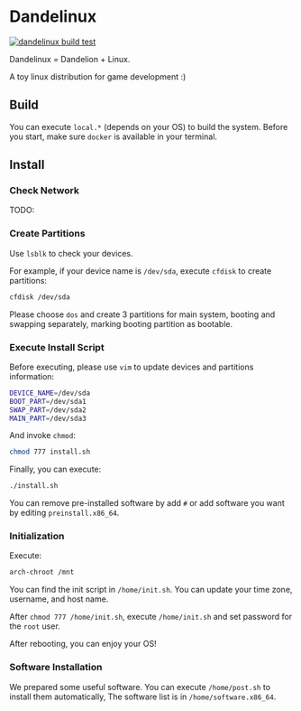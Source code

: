 # Dandelinux
[![dandelinux build test](https://github.com/NeilKleistGao/dandelinux/actions/workflows/build.yml/badge.svg?branch=main)](https://github.com/NeilKleistGao/dandelinux/actions/workflows/build.yml)

Dandelinux = Dandelion + Linux.

A toy linux distribution for game development :)

## Build
You can execute `local.*` (depends on your OS) to build the system.
Before you start, make sure `docker` is available in your terminal.

## Install
### Check Network
TODO:

### Create Partitions
Use `lsblk` to check your devices.

For example, if your device name is `/dev/sda`, execute `cfdisk` to create partitions:
```bash
cfdisk /dev/sda
```

Please choose `dos` and create 3 partitions for main system, booting and swapping separately,
marking booting partition as bootable.

### Execute Install Script
Before executing, please use `vim` to update devices and partitions information:
```bash
DEVICE_NAME=/dev/sda
BOOT_PART=/dev/sda1
SWAP_PART=/dev/sda2
MAIN_PART=/dev/sda3
```

And invoke `chmod`:
```bash
chmod 777 install.sh
```

Finally, you can execute:
```bash
./install.sh
```

You can remove pre-installed software by add `#` or add software you want
by editing `preinstall.x86_64`.

### Initialization
Execute:
```bash
arch-chroot /mnt
```

You can find the init script in `/home/init.sh`.
You can update your time zone, username, and host name.

After `chmod 777 /home/init.sh`, execute `/home/init.sh`
and set password for the `root` user.

After rebooting, you can enjoy your OS!

### Software Installation
We prepared some useful software. You can execute `/home/post.sh` to install them automatically,
The software list is in `/home/software.x86_64`.
